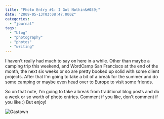 ```yaml
---
title: "Photo Entry #1: I Got Nothin&#039;"
date: "2009-05-13T03:08:47.000Z"
categories: 
  - "journal"
tags: 
  - "blog"
  - "photography"
  - "photos"
  - "writing"
---
```


I haven't really had much to say on here in a while. Other than maybe a camping trip this weekend, and WordCamp San Francisco at the end of the month, the next six weeks or so are pretty booked up solid with some client projects. After that I'm going to take a bit of a break for the summer and do some camping or maybe even head over to Europe to visit some friends.

So on that note, I'm going to take a break from traditional blog posts and do a week or so worth of photo entries. Comment if you like, don't comment if you like :) But enjoy!

![Gastown](http://farm1.static.flickr.com/183/438295284_f0e1310d9c.jpg?v=0)
